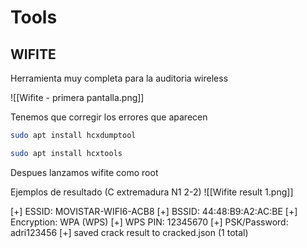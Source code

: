 




# Tools
## WIFITE
Herramienta muy completa para la auditoria wireless


![[Wifite - primera pantalla.png]]

Tenemos que corregir los errores que aparecen 

```sh fold:"Corregir hcxdumptool"
sudo apt install hcxdumptool
```

```sh fold:"Corregir hcxtools"
sudo apt install hcxtools
```

Despues lanzamos wifite como root

Ejemplos de resultado (C extremadura N1 2-2)
![[Wifite result 1.png]]

[+]        ESSID: MOVISTAR-WIFI6-ACB8
 [+]        BSSID: 44:48:B9:A2:AC:BE
 [+]   Encryption: WPA (WPS)
 [+]      WPS PIN: 12345670
 [+] PSK/Password: adri123456
 [+] saved crack result to cracked.json (1 total)

